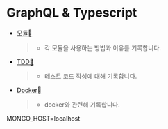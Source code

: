 # GraphQL & Typescript

- [모듈🚀](./readme/module.md)

  > - 각 모듈을 사용하는 방법과 이유를 기록합니다.

- [TDD🚀](./readme/tdd.md)

  > - 테스트 코드 작성에 대해 기록합니다.

- [Docker🚀](./readme/docker.md)

  > - docker와 관련해 기록합니다.

MONGO_HOST=localhost
